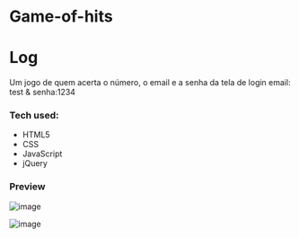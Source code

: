 # Game-of-hits

 Log
===================
Um jogo de quem acerta o número, o email e a senha da tela de login 
email: test & senha:1234

### Tech used:
- HTML5
- CSS
- JavaScript
- jQuery

### Preview
![image](https://github.com/GiovanniDSouza/Game-of-hits/assets/80133913/7ba93abb-02bf-4f26-ada0-fd768152eb2f)

![image](https://github.com/GiovanniDSouza/Game-of-hits/assets/80133913/5f13e991-4842-4280-9081-569e1c29d073)
